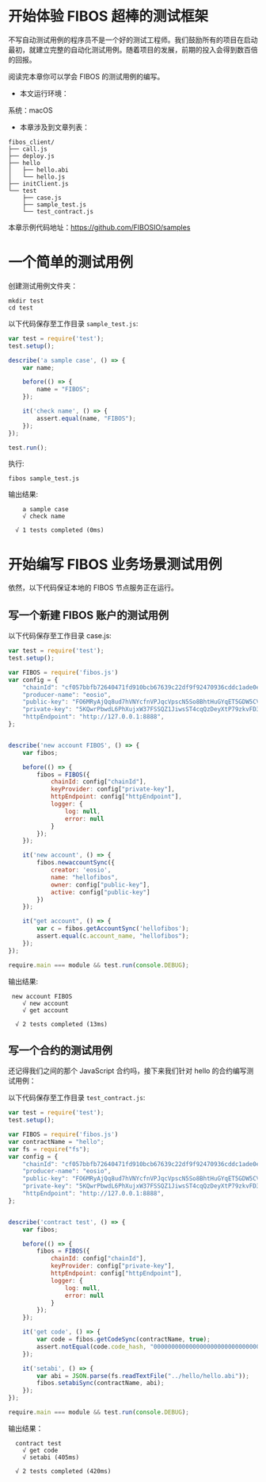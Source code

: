 开始体验 FIBOS 超棒的测试框架
==========
不写自动测试用例的程序员不是一个好的测试工程师。我们鼓励所有的项目在启动最初，就建立完整的自动化测试用例。随着项目的发展，前期的投入会得到数百倍的回报。

阅读完本章你可以学会 FIBOS 的测试用例的编写。

* 本文运行环境：

系统：macOS

* 本章涉及到文章列表：
```
fibos_client/
├── call.js
├── deploy.js
├── hello
│   ├── hello.abi
│   └── hello.js
├── initClient.js
└── test
    ├── case.js
    ├── sample_test.js
    └── test_contract.js
```
本章示例代码地址：<https://github.com/FIBOSIO/samples>

# 一个简单的测试用例
创建测试用例文件夹：
```
mkdir test
cd test
```
以下代码保存至工作目录 `sample_test.js`:
```javascript
var test = require('test');
test.setup();

describe('a sample case', () => {
    var name;

    before(() => {
        name = "FIBOS";
    });

    it('check name', () => {
        assert.equal(name, "FIBOS");
    });
});

test.run();
```
执行:
```
fibos sample_test.js
```
输出结果:
```
    a sample case
    √ check name

  √ 1 tests completed (0ms)
```
# 开始编写 FIBOS 业务场景测试用例
依然，以下代码保证本地的 FIBOS 节点服务正在运行。

## 写一个新建 FIBOS 账户的测试用例
以下代码保存至工作目录 case.js:
```javascript
var test = require('test');
test.setup();

var FIBOS = require('fibos.js')
var config = {
    "chainId": "cf057bbfb72640471fd910bcb67639c22df9f92470936cddc1ade0e2f2e7dc4f",
    "producer-name": "eosio",
    "public-key": "FO6MRyAjQq8ud7hVNYcfnVPJqcVpscN5So8BhtHuGYqET5GDW5CV",
    "private-key": "5KQwrPbwdL6PhXujxW37FSSQZ1JiwsST4cqQzDeyXtP79zkvFD3",
    "httpEndpoint": "http://127.0.0.1:8888",
};


describe('new account FIBOS', () => {
    var fibos;

    before(() => {
        fibos = FIBOS({
            chainId: config["chainId"],
            keyProvider: config["private-key"],
            httpEndpoint: config["httpEndpoint"],
            logger: {
                log: null,
                error: null
            }
        });
    });

    it('new account', () => {
        fibos.newaccountSync({
            creator: 'eosio',
            name: "hellofibos",
            owner: config["public-key"],
            active: config["public-key"]
        })
    });

    it("get account", () => {
        var c = fibos.getAccountSync('hellofibos');
        assert.equal(c.account_name, "hellofibos");
    });
});

require.main === module && test.run(console.DEBUG);
```
输出结果:
```
 new account FIBOS
    √ new account
    √ get account

  √ 2 tests completed (13ms)
```

## 写一个合约的测试用例
还记得我们之间的那个 JavaScript 合约吗，接下来我们针对 hello 的合约编写测试用例：

以下代码保存至工作目录 `test_contract.js`:
```javascript
var test = require('test');
test.setup();

var FIBOS = require('fibos.js')
var contractName = "hello";
var fs = require("fs");
var config = {
    "chainId": "cf057bbfb72640471fd910bcb67639c22df9f92470936cddc1ade0e2f2e7dc4f",
    "producer-name": "eosio",
    "public-key": "FO6MRyAjQq8ud7hVNYcfnVPJqcVpscN5So8BhtHuGYqET5GDW5CV",
    "private-key": "5KQwrPbwdL6PhXujxW37FSSQZ1JiwsST4cqQzDeyXtP79zkvFD3",
    "httpEndpoint": "http://127.0.0.1:8888",
};


describe('contract test', () => {
    var fibos;

    before(() => {
        fibos = FIBOS({
            chainId: config["chainId"],
            keyProvider: config["private-key"],
            httpEndpoint: config["httpEndpoint"],
            logger: {
                log: null,
                error: null
            }
        });
    });

    it('get code', () => {
        var code = fibos.getCodeSync(contractName, true);
        assert.notEqual(code.code_hash, "0000000000000000000000000000000000000000000000000000000000000000");
    });

    it('setabi', () => {
        var abi = JSON.parse(fs.readTextFile("../hello/hello.abi"));
        fibos.setabiSync(contractName, abi);
    });
});

require.main === module && test.run(console.DEBUG);
```
输出结果：
```
  contract test
    √ get code
    √ setabi (405ms)

  √ 2 tests completed (420ms)
```